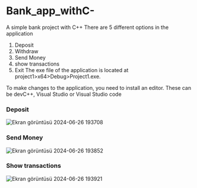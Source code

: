 # Bank_app_withC-
A simple bank project with C++
There are 5 different options in the application  
1. Deposit
2. Withdraw
3. Send Money 
4. show transactions 
5. Exit
The exe file of the application is located at project1>x64>Debug>Project1.exe.

To make changes to the application, you need to install an editor.
These can be devC++, Visual Studio or Visual Studio code

### Deposit
![Ekran görüntüsü 2024-06-26 193708](https://github.com/Veyselvs56/Bank_app_withC-/assets/78877038/12f1dbcb-01e7-4ea4-bba2-d786d1ae7666)

### Send Money
![Ekran görüntüsü 2024-06-26 193852](https://github.com/Veyselvs56/Bank_app_withC-/assets/78877038/c0f4e355-72ef-4820-814d-53297d61154a)

### Show transactions 
![Ekran görüntüsü 2024-06-26 193921](https://github.com/Veyselvs56/Bank_app_withC-/assets/78877038/b887bfb2-5967-45ee-bc59-b466d592975b)


